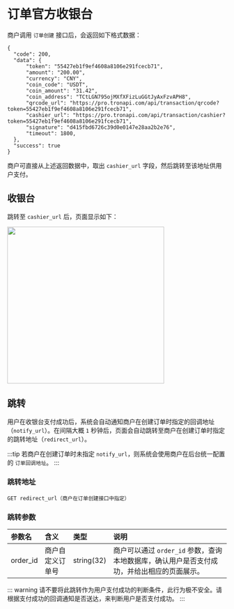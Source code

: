 # 订单官方收银台

商户调用 `订单创建` 接口后，会返回如下格式数据：
```json:no-line-numbers
{
  "code": 200,
  "data": {
      "token": "55427eb1f9ef4608a8106e291fcecb71",
      "amount": "200.00",
      "currency": "CNY",
      "coin_code": "USDT",
      "coin_amount": "31.42",
      "coin_address": "TCtLGN795ojMXfXFizLuGGtJyAxFzvAPH8",
      "qrcode_url": "https://pro.tronapi.com/api/transaction/qrcode?token=55427eb1f9ef4608a8106e291fcecb71",
      "cashier_url": "https://pro.tronapi.com/api/transaction/cashier?token=55427eb1f9ef4608a8106e291fcecb71",
      "signature": "d415fbd6726c39d0e0147e28aa2b2e76",
      "timeout": 1800,
  },
  "success": true
}
```
    
商户可直接从上述返回数据中，取出 `cashier_url` 字段，然后跳转至该地址供用户支付。

## 收银台

跳转至 `cashier_url` 后，页面显示如下：

<img src="/images/cashier.png" alt="" width="360"/>

## 跳转

用户在收银台支付成功后，系统会自动通知商户在创建订单时指定的回调地址（`notify_url`）。在间隔大概 `1` 秒钟后，页面会自动跳转至商户在创建订单时指定的跳转地址（`redirect_url`）。

:::tip
若商户在创建订单时未指定 `notify_url`，则系统会使用商户在后台统一配置的 `订单回调地址`。
:::

### 跳转地址
```shell:no-line-numbers
GET redirect_url（商户在订单创建接口中指定）
```

### 跳转参数

参数名 | 含义 | 类型 | 说明
:-|:-|:-|:-
order_id | 商户自定义订单号 |	string(32) | 商户可以通过 `order_id` 参数，查询本地数据库，确认用户是否支付成功，并给出相应的页面展示。

::: warning
请不要将此跳转作为用户支付成功的判断条件，此行为极不安全。请根据支付成功的回调通知是否送达，来判断用户是否支付成功。
:::